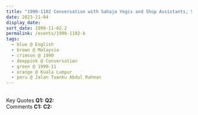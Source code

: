 ```yaml
---
title: "1990-1102 Conversation with Sahaja Yogis and Shop Assistants, Shopping for Sāṛīs, Fabrics, and India Gifts, Jalan Tuanku Abdul Rahman, Kuala Lumpur, Malaysia"
date: 2023-11-04
display_date: 
sort_date: 1990-11-02.2
permalink: /events/1990-1102-b
tags:
  - blue @ English
  - brown @ Malaysia
  - crimson @ 1990
  - deeppink @ Conversation
  - green @ 1990-11
  - orange @ Kuala Lumpur
  - peru @ Jalan Tuanku Abdul Rahman
---
```


<br>

<wave-list>
  <list-title color="DarkSeaGreen" width="55">Key Quotes</list-title>
  <list-item color="BlanchedAlmond" width="280"><b>Q1:</b> <i></i></list-item>
  <list-item color="Lavender" width="280"><b>Q2:</b> <i></i></list-item>
</wave-list>

<br>

<wave-list>
  <list-title color="DarkSeaGreen" width="55">Comments</list-title>
  <list-item color="BlanchedAlmond" width="280"><b>C1:</b> <i></i></list-item>
  <list-item color="Lavender" width="280"><b>C2:</b> <i></i></list-item>
</wave-list>